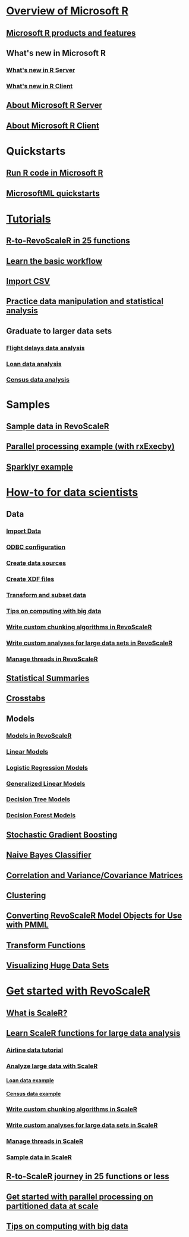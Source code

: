 # [Overview of Microsoft R](index.md)
## [Microsoft R products and features](index.md)
## What's new in Microsoft R
### [What's new in R Server](rserver-whats-new.md)
### [What's new in R Client](notes/r-client-notes.md)
## [About Microsoft R Server](rserver.md)
## [About Microsoft R Client](r-client.md)

# Quickstarts
## [Run R code in Microsoft R](r-client-quickstart-airline-delays.md)
## [MicrosoftML quickstarts](microsoftml-quickstarts.md)

# [Tutorials](microsoft-r-tutorials.md)

## [R-to-RevoScaleR in 25 functions](microsoft-r-tutorial-R2RevoScaleR.md)
## [Learn the basic workflow](scaler-getting-started.md)
## [Import CSV](microsoft-r-tutorials-tools.md)
## [Practice data manipulation and statistical analysis](scaler-getting-started-0-example-airline-data.md)
## Graduate to larger data sets
### [Flight delays data analysis](scaler-getting-started-3-analyze-large-data.md)
### [Loan data analysis](scaler-getting-started-1-example-loan-data.md)
### [Census data analysis](scaler-getting-started-2-example-census-data.md)

# Samples
## [Sample data in RevoScaleR](scaler-user-guide-sample-data.md)
## [Parallel processing example (with rxExecby)](quickstart-rxexecby.md)
## [Sparklyr example](microsoft-r-get-started-spark-interop.md)

# [How-to for data scientists](data-analysis-in-microsoft-r.md)
## Data 
### [Import Data](scaler-user-guide-data-import.md)
### [ODBC configuration](scaler-odbc.md)
### [Create data sources](scaler-user-guide-data-source.md)
### [Create XDF files](rserver-create-xdf.md)
### [Transform and subset data](scaler-user-guide-data-transform.md)
### [Tips on computing with big data](microsoft-r-getting-started-tips.md)
### [Write custom chunking algorithms in RevoScaleR](scaler-getting-started-4-write-chunking-algorithms.md)
### [Write custom analyses for large data sets in RevoScaleR](scaler-user-guide-write-custom-analyses.md)
### [Manage threads in RevoScaleR](scaler-user-guide-manage-threads.md)

## [Statistical Summaries](scaler-user-guide-data-summaries.md)
## [Crosstabs](scaler-user-guide-crosstabs.md)
## Models
### [Models in RevoScaleR](scaler-user-guide-models.md)
### [Linear Models](scaler-user-guide-linear-model.md)
### [Logistic Regression Models](scaler-user-guide-logistic-regression.md)
### [Generalized Linear Models](scaler-user-guide-generalized-linear-model.md)
### [Decision Tree Models](scaler-user-guide-decision-tree.md)
### [Decision Forest Models](scaler-user-guide-decision-forest.md)
## [Stochastic Gradient Boosting](scaler-user-guide-boosting.md)
## [Naive Bayes Classifier](scaler-user-guide-naive-bayes.md)
## [Correlation and Variance/Covariance Matrices](scaler-user-guide-covcor.md)
## [Clustering](scaler-user-guide-cluster.md)
## [Converting RevoScaleR Model Objects for Use with PMML](scaler-user-guide-pmml.md)
## [Transform Functions](scaler-user-guide-transform-functions.md)
## [Visualizing Huge Data Sets](scaler-user-guide-visualize-huge-data-sets.md)

# [Get started with RevoScaleR](microsoft-r-get-started-node.md)
## [What is ScaleR?](scaler-user-guide-introduction.md)
## [Learn ScaleR functions for large data analysis](scaler-getting-started.md)
### [Airline data tutorial](scaler-getting-started-0-example-airline-data.md)
### [Analyze large data with ScaleR](scaler-getting-started-3-analyze-large-data.md)
#### [Loan data example](scaler-getting-started-1-example-loan-data.md)
#### [Census data example](scaler-getting-started-2-example-census-data.md)
### [Write custom chunking algorithms in ScaleR](scaler-getting-started-4-write-chunking-algorithms.md)
### [Write custom analyses for large data sets in ScaleR](scaler-user-guide-write-custom-analyses.md)
### [Manage threads in ScaleR](scaler-user-guide-manage-threads.md)
### [Sample data in ScaleR](scaler-user-guide-sample-data.md)
## [R-to-ScaleR journey in 25 functions or less](microsoft-r-getting-started-tutorial.md)
## [Get started with parallel processing on partitioned data at scale](quickstart-rxexecby.md)
## [Tips on computing with big data](microsoft-r-getting-started-tips.md)

